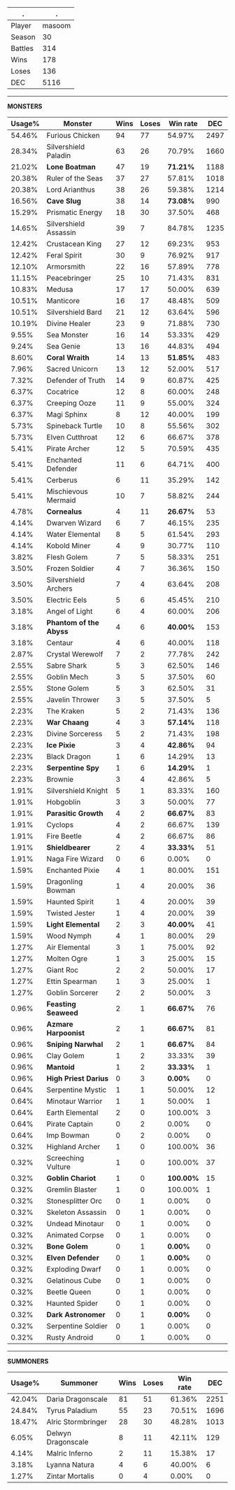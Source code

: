.|.
|-|-
Player|masoom
Season|30
Battles|314
Wins|178
Loses|136
DEC|5116

---
**MONSTERS**

Usage%|Monster|Wins|Loses|Win rate|DEC|
-|-|-|-|-|-|
54.46%|Furious Chicken|94|77|54.97%|2497|
28.34%|Silvershield Paladin|63|26|70.79%|1660|
21.02%|**Lone Boatman**|47|19|**71.21%**|1188|
20.38%|Ruler of the Seas|37|27|57.81%|1018|
20.38%|Lord Arianthus|38|26|59.38%|1214|
16.56%|**Cave Slug**|38|14|**73.08%**|990|
15.29%|Prismatic Energy|18|30|37.50%|468|
14.65%|Silvershield Assassin|39|7|84.78%|1235|
12.42%|Crustacean King|27|12|69.23%|953|
12.42%|Feral Spirit|30|9|76.92%|917|
12.10%|Armorsmith|22|16|57.89%|778|
11.15%|Peacebringer|25|10|71.43%|831|
10.83%|Medusa|17|17|50.00%|639|
10.51%|Manticore|16|17|48.48%|509|
10.51%|Silvershield Bard|21|12|63.64%|596|
10.19%|Divine Healer|23|9|71.88%|730|
9.55%|Sea Monster|16|14|53.33%|429|
9.24%|Sea Genie|13|16|44.83%|494|
8.60%|**Coral Wraith**|14|13|**51.85%**|483|
7.96%|Sacred Unicorn|13|12|52.00%|517|
7.32%|Defender of Truth|14|9|60.87%|425|
6.37%|Cocatrice|12|8|60.00%|248|
6.37%|Creeping Ooze|11|9|55.00%|324|
6.37%|Magi Sphinx|8|12|40.00%|199|
5.73%|Spineback Turtle|10|8|55.56%|302|
5.73%|Elven Cutthroat|12|6|66.67%|378|
5.41%|Pirate Archer|12|5|70.59%|435|
5.41%|Enchanted Defender|11|6|64.71%|400|
5.41%|Cerberus|6|11|35.29%|142|
5.41%|Mischievous Mermaid|10|7|58.82%|244|
4.78%|**Cornealus**|4|11|**26.67%**|53|
4.14%|Dwarven Wizard|6|7|46.15%|235|
4.14%|Water Elemental|8|5|61.54%|293|
4.14%|Kobold Miner|4|9|30.77%|110|
3.82%|Flesh Golem|7|5|58.33%|251|
3.50%|Frozen Soldier|4|7|36.36%|150|
3.50%|Silvershield Archers|7|4|63.64%|208|
3.50%|Electric Eels|5|6|45.45%|210|
3.18%|Angel of Light|6|4|60.00%|206|
3.18%|**Phantom of the Abyss**|4|6|**40.00%**|153|
3.18%|Centaur|4|6|40.00%|118|
2.87%|Crystal Werewolf|7|2|77.78%|242|
2.55%|Sabre Shark|5|3|62.50%|146|
2.55%|Goblin Mech|3|5|37.50%|60|
2.55%|Stone Golem|5|3|62.50%|31|
2.55%|Javelin Thrower|3|5|37.50%|5|
2.23%|The Kraken|5|2|71.43%|136|
2.23%|**War Chaang**|4|3|**57.14%**|118|
2.23%|Divine Sorceress|5|2|71.43%|198|
2.23%|**Ice Pixie**|3|4|**42.86%**|94|
2.23%|Black Dragon|1|6|14.29%|13|
2.23%|**Serpentine Spy**|1|6|**14.29%**|1|
2.23%|Brownie|3|4|42.86%|5|
1.91%|Silvershield Knight|5|1|83.33%|160|
1.91%|Hobgoblin|3|3|50.00%|77|
1.91%|**Parasitic Growth**|4|2|**66.67%**|83|
1.91%|Cyclops|4|2|66.67%|139|
1.91%|Fire Beetle|4|2|66.67%|86|
1.91%|**Shieldbearer**|2|4|**33.33%**|51|
1.91%|Naga Fire Wizard|0|6|0.00%|0|
1.59%|Enchanted Pixie|4|1|80.00%|151|
1.59%|Dragonling Bowman|1|4|20.00%|36|
1.59%|Haunted Spirit|1|4|20.00%|39|
1.59%|Twisted Jester|1|4|20.00%|39|
1.59%|**Light Elemental**|2|3|**40.00%**|41|
1.59%|Wood Nymph|4|1|80.00%|29|
1.27%|Air Elemental|3|1|75.00%|92|
1.27%|Molten Ogre|1|3|25.00%|15|
1.27%|Giant Roc|2|2|50.00%|17|
1.27%|Ettin Spearman|1|3|25.00%|1|
1.27%|Goblin Sorcerer|2|2|50.00%|3|
0.96%|**Feasting Seaweed**|2|1|**66.67%**|76|
0.96%|**Azmare Harpoonist**|2|1|**66.67%**|81|
0.96%|**Sniping Narwhal**|2|1|**66.67%**|84|
0.96%|Clay Golem|1|2|33.33%|39|
0.96%|**Mantoid**|1|2|**33.33%**|1|
0.96%|**High Priest Darius**|0|3|**0.00%**|0|
0.64%|Serpentine Mystic|1|1|50.00%|12|
0.64%|Minotaur Warrior|1|1|50.00%|1|
0.64%|Earth Elemental|2|0|100.00%|3|
0.64%|Pirate Captain|0|2|0.00%|0|
0.64%|Imp Bowman|0|2|0.00%|0|
0.32%|Highland Archer|1|0|100.00%|36|
0.32%|Screeching Vulture|1|0|100.00%|37|
0.32%|**Goblin Chariot**|1|0|**100.00%**|15|
0.32%|Gremlin Blaster|1|0|100.00%|1|
0.32%|Stonesplitter Orc|0|1|0.00%|0|
0.32%|Skeleton Assassin|0|1|0.00%|0|
0.32%|Undead Minotaur|0|1|0.00%|0|
0.32%|Animated Corpse|0|1|0.00%|0|
0.32%|**Bone Golem**|0|1|**0.00%**|0|
0.32%|**Elven Defender**|0|1|**0.00%**|0|
0.32%|Exploding Dwarf|0|1|0.00%|0|
0.32%|Gelatinous Cube|0|1|0.00%|0|
0.32%|Beetle Queen|0|1|0.00%|0|
0.32%|Haunted Spider|0|1|0.00%|0|
0.32%|**Dark Astronomer**|0|1|**0.00%**|0|
0.32%|Serpentine Soldier|0|1|0.00%|0|
0.32%|Rusty Android|0|1|0.00%|0|

---
**SUMMONERS**

Usage%|Summoner|Wins|Loses|Win rate|DEC|
-|-|-|-|-|-|
42.04%|Daria Dragonscale|81|51|61.36%|2251|
24.84%|Tyrus Paladium|55|23|70.51%|1696|
18.47%|Alric Stormbringer|28|30|48.28%|1013|
6.05%|Delwyn Dragonscale|8|11|42.11%|129|
4.14%|Malric Inferno|2|11|15.38%|17|
3.18%|Lyanna Natura|4|6|40.00%|6|
1.27%|Zintar Mortalis|0|4|0.00%|0|
